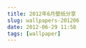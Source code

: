 ```yaml
---
title: 2012年6月壁纸分享
slug: wallpapers-201206
date: 2012-06-29 11:58
tags: [wallpaper]
---
```


<a href="http://abstract.desktopnexus.com/wallpaper/1098840/"><img src="http://static.desktopnexus.com/thumbnails/1098840-bigthumbnail.jpg" border="0" alt="" /></a>

<a href="http://abstract.desktopnexus.com/wallpaper/1098287/"><img src="http://static.desktopnexus.com/thumbnails/1098287-bigthumbnail.jpg" border="0" alt="" /></a>

<a href="http://people.desktopnexus.com/wallpaper/1098211/"><img src="http://static.desktopnexus.com/thumbnails/1098211-bigthumbnail.jpg" border="0" alt="" /></a>

<a href="http://abstract.desktopnexus.com/wallpaper/1097625/"><img src="http://static.desktopnexus.com/thumbnails/1097625-bigthumbnail.jpg" border="0" alt="" /></a>

<a href="http://nature.desktopnexus.com/wallpaper/1098538/"><img src="http://static.desktopnexus.com/thumbnails/1098538-bigthumbnail.jpg" border="0" alt="" /></a>

<a href="http://people.desktopnexus.com/wallpaper/549272/"><img src="http://static.desktopnexus.com/thumbnails/549272-bigthumbnail.jpg" border="0" alt="" /></a>

<a href="http://abstract.desktopnexus.com/wallpaper/1091520/"><img src="http://static.desktopnexus.com/thumbnails/1091520-bigthumbnail.jpg" border="0" alt="" /></a>

<a href="http://abstract.desktopnexus.com/wallpaper/1091635/"><img src="http://static.desktopnexus.com/thumbnails/1091635-bigthumbnail.jpg" border="0" alt="" /></a>

<a href="http://abstract.desktopnexus.com/wallpaper/1092337/"><img src="http://static.desktopnexus.com/thumbnails/1092337-bigthumbnail.jpg" border="0" alt="" /></a>

<a href="http://architecture.desktopnexus.com/wallpaper/1091143/"><img src="http://static.desktopnexus.com/thumbnails/1091143-bigthumbnail.jpg" border="0" alt="" /></a>

<a href="http://people.desktopnexus.com/wallpaper/1091133/"><img src="http://static.desktopnexus.com/thumbnails/1091133-bigthumbnail.jpg" border="0" alt="" /></a>

<a href="http://animals.desktopnexus.com/wallpaper/1091968/"><img src="http://static.desktopnexus.com/thumbnails/1091968-bigthumbnail.jpg" border="0" alt="" /></a>

<a href="http://anime.desktopnexus.com/wallpaper/1091597/"><img src="http://static.desktopnexus.com/thumbnails/1091597-bigthumbnail.jpg" border="0" alt="" /></a>

<a href="http://abstract.desktopnexus.com/wallpaper/1091145/"><img src="http://static.desktopnexus.com/thumbnails/1091145-bigthumbnail.jpg" border="0" alt="" /></a>

<a href="http://nature.desktopnexus.com/wallpaper/1091631/"><img src="http://static.desktopnexus.com/thumbnails/1091631-bigthumbnail.jpg" border="0" alt="" /></a>

<a href="http://people.desktopnexus.com/wallpaper/1081631/"><img src="http://static.desktopnexus.com/thumbnails/1081631-bigthumbnail.jpg" border="0" alt="" /></a>

<a href="http://nature.desktopnexus.com/wallpaper/1082060/"><img src="http://static.desktopnexus.com/thumbnails/1082060-bigthumbnail.jpg" border="0" alt="" /></a>

<a href="http://nature.desktopnexus.com/wallpaper/1082143/"><img src="http://static.desktopnexus.com/thumbnails/1082143-bigthumbnail.jpg" border="0" alt="" /></a>

<a href="http://animals.desktopnexus.com/wallpaper/1081491/"><img src="http://static.desktopnexus.com/thumbnails/1081491-bigthumbnail.jpg" border="0" alt="" /></a>

<a href="http://people.desktopnexus.com/wallpaper/1071799/"><img src="http://static.desktopnexus.com/thumbnails/1071799-bigthumbnail.jpg" border="0" alt="" /></a>

<a href="http://people.desktopnexus.com/wallpaper/1074813/"><img src="http://static.desktopnexus.com/thumbnails/1074813-bigthumbnail.jpg" border="0" alt="" /></a>

<a href="http://people.desktopnexus.com/wallpaper/1074005/"><img src="http://static.desktopnexus.com/thumbnails/1074005-bigthumbnail.jpg" border="0" alt="" /></a>

<a href="http://people.desktopnexus.com/wallpaper/1070726/"><img src="http://static.desktopnexus.com/thumbnails/1070726-bigthumbnail.jpg" border="0" alt="" /></a>

<a href="http://abstract.desktopnexus.com/wallpaper/1075272/"><img src="http://static.desktopnexus.com/thumbnails/1075272-bigthumbnail.jpg" border="0" alt="" /></a>

<a href="http://animals.desktopnexus.com/wallpaper/1075756/"><img src="http://static.desktopnexus.com/thumbnails/1075756-bigthumbnail.jpg" border="0" alt="" /></a>

<a href="http://people.desktopnexus.com/wallpaper/1075284/"><img src="http://static.desktopnexus.com/thumbnails/1075284-bigthumbnail.jpg" border="0" alt="" /></a>

<a href="http://nature.desktopnexus.com/wallpaper/1075451/"><img src="http://static.desktopnexus.com/thumbnails/1075451-bigthumbnail.jpg" border="0" alt="" /></a>

<a href="http://animals.desktopnexus.com/wallpaper/1076020/"><img src="http://static.desktopnexus.com/thumbnails/1076020-bigthumbnail.jpg" border="0" alt="" /></a>

<a href="http://architecture.desktopnexus.com/wallpaper/1075190/"><img src="http://static.desktopnexus.com/thumbnails/1075190-bigthumbnail.jpg" border="0" alt="" /></a>

<a href="http://anime.desktopnexus.com/wallpaper/1071270/"><img src="http://static.desktopnexus.com/thumbnails/1071270-bigthumbnail.jpg" border="0" alt="" /></a>
